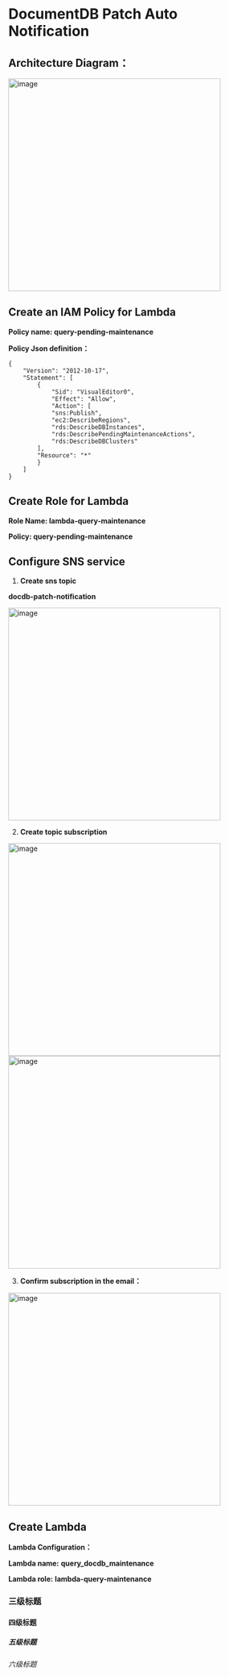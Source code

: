 # DocumentDB Patch Auto Notification
## Architecture Diagram：

<img width="422" alt="image" src="https://user-images.githubusercontent.com/50776512/216918607-dc639069-21c5-488e-b647-4c8d6e2bf31a.png">

## Create an IAM Policy for Lambda
**Policy name: query-pending-maintenance**

**Policy  Json definition：**
```
{
    "Version": "2012-10-17", 
    "Statement": [
        {
            "Sid": "VisualEditor0", 
            "Effect": "Allow", 
            "Action": [
            "sns:Publish", 
            "ec2:DescribeRegions", 
            "rds:DescribeDBInstances", 
            "rds:DescribePendingMaintenanceActions", 
            "rds:DescribeDBClusters"
        ],
        "Resource": "*"
        }
    ]
}
```
## Create Role for Lambda
**Role Name: lambda-query-maintenance**

**Policy: query-pending-maintenance**
## Configure SNS service
1. **Create sns topic**

**docdb-patch-notification**

<img width="422" alt="image" src="https://user-images.githubusercontent.com/50776512/217126642-d9cdab87-c21b-4763-8cae-c0acc9b17bac.png">

2. **Create topic subscription**
<img width="422" alt="image" src="https://user-images.githubusercontent.com/50776512/217127581-30602287-8b0e-4e89-a314-f3924c7c0240.png">


<img width="422" alt="image" src="https://user-images.githubusercontent.com/50776512/217127664-effd86cb-2d86-44a7-8914-57159a5715e1.png">

3. **Confirm subscription in the email：**

<img width="422" alt="image" src="https://user-images.githubusercontent.com/50776512/217128118-1e570ab8-5310-42ca-8130-21a07a4c30aa.png">

## Create Lambda
**Lambda Configuration：**

**Lambda name:** 
**query_docdb_maintenance**

**Lambda role:** 
**lambda-query-maintenance**

### 三级标题
#### 四级标题
##### 五级标题
###### 六级标题
